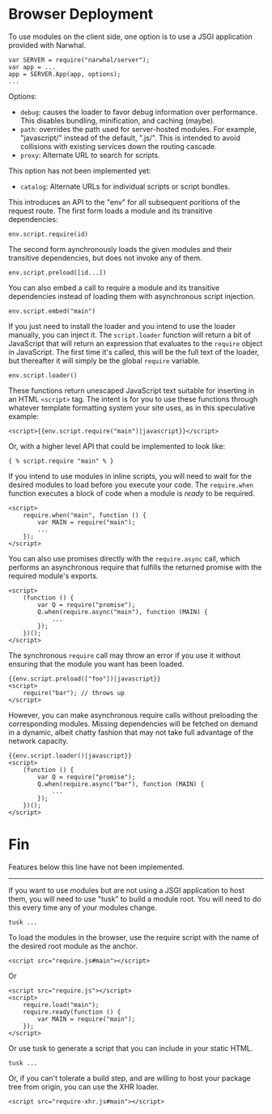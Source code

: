 
Browser Deployment
==================

To use modules on the client side, one option is to use a
JSGI application provided with Narwhal.

    var SERVER = require("narwhal/server");
    var app = ...
    app = SERVER.App(app, options);
    ...

Options:

 * `debug`: causes the loader to favor debug information over
   performance.  This disables bundling, minification,
   and caching (maybe).
 * `path`: overrides the path used for server-hosted modules.
   For example, "javascript/" instead of the default, ".js/".
   This is intended to avoid collisions with existing services
   down the routing cascade.
 * `proxy`: Alternate URL to search for scripts.

This option has not been implemented yet:

 * `catalog`: Alternate URLs for individual scripts or
   script bundles.

This introduces an API to the "env" for all subsequent
poritions of the request route.  The first form loads a module
and its transitive dependencies:

    env.script.require(id)

The second form aynchronously loads the given modules and
their transitive dependencies, but does not invoke any
of them.

    env.script.preload([id...])

You can also embed a call to require a module and its transitive dependencies
instead of loading them with asynchronous script injection.

    env.script.embed("main")

If you just need to install the loader and you intend to use the loader
manually, you can inject it.  The `script.loader` function will return a bit of
JavaScript that will return an expression that evaluates to the `require`
object in JavaScript.  The first time it's called, this will be the full text
of the loader, but thereafter it will simply be the global `require` variable.

    env.script.loader()

These functions return unescaped JavaScript text
suitable for inserting in an HTML `<script>` tag.  The intent
is for you to use these functions through whatever template
formatting system your site uses, as in this speculative
example:

    <script>{{env.script.require("main")|javascript}}</script>

Or, with a higher level API that could be implemented to look like:

    { % script.require "main" % }

If you intend to use modules in inline scripts, you will need to wait for the
desired modules to load before you execute your code.  The `require.when`
function executes a block of code when a module is *ready* to be required.

    <script>
        require.when("main", function () {
            var MAIN = require("main");
            ...
        });
    </script>

You can also use promises directly with the `require.async` call, which
performs an asynchronous require that fulfills the returned promise with the
required module's exports.

    <script>
        (function () {
            var Q = require("promise");
            Q.when(require.async("main"), function (MAIN) {
                ...
            });
        })();
    </script>

The synchronous `require` call may throw an error if you use it without
ensuring that the module you want has been loaded.

    {{env.script.preload(["foo"])|javascript}}
    <script>
        require("bar"); // throws up
    </script>

However, you can make asynchronous require calls without preloading the
corresponding modules.  Missing dependencies will be fetched on demand in a
dynamic, albeit chatty fashion that may not take full advantage of the network
capacity.

    {{env.script.loader()|javascript}}
    <script>
        (function () {
            var Q = require("promise");
            Q.when(require.async("bar"), function (MAIN) {
                ...
            });
        })();
    </script>


Fin
===

Features below this line have not been implemented.


*****

If you want to use modules but are not using a JSGI application
to host them, you will need to use "tusk" to build a module
root.  You will need to do this every time any of your
modules change.

    tusk ...

To load the modules in the browser, use the require script
with the name of the desired root module as the anchor.

    <script src="require.js#main"></script>

Or

    <script src="require.js"></script>
    <script>
        require.load("main");
        require.ready(function () {
            var MAIN = require("main");
        });
    </script>

Or use tusk to generate a script that you can include in
your static HTML.

    tusk ...

Or, if you can't tolerate a build step, and are willing to
host your package tree from origin, you can use the XHR loader.

    <script src="require-xhr.js#main"></script>

